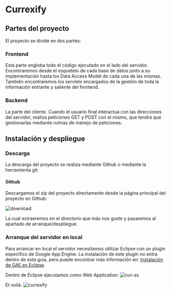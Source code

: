 # Currexify
## Partes del proyecto
El proyecto se divide en dos partes:

### Frontend
Esta parte engloba todo el código ejecutado en el lado del servidor. Encontraremos desde el esquetelo de cada base de datos junto a su implementación hasta los Data Access Model de cada una de las mismas. También encontraremos los servlets encargados de la gestión de toda la información entrante y saliente del frontend.

### Backend
La parte del cliente. Cuando el usuario final interactua con las direcciones del servidor, realiza peticiones GET y POST con el mismo, que tendrá que gestionarlas mediante rutinas de manejo de peticiones.


## Instalación y despliegue
### Descarga
La descarga del proyecto se realiza mediante Github o mediante la herramienta git:
#### Github
Descargamos el zip del proyecto directamente desde la página principal del proyecto en Github:

![download](https://www.dropbox.com/s/7zxqw6kq8fts67j/readme01.png?dl=1)

La cual extraeremos en el directorio que más nos guste y pasaremos al apartado de arranque/despliegue.
### Arranque del servidor en local
Para arrancar en local el servidor necesitamos utilizar Eclipse con un plugin específico de Google App Engine. La instalación de este plugin no entra dentro de esta guía, pero puede encontrar más información en: [Instalación de GAE en Eclipse](https://docs.google.com/document/d/14ZhmKWte4QQYwjJvrogQHRkHIpngUGGqhpgCZSVKpcg).

Dentro de Eclipse ejecutamos como Web Application:
![run-as](https://www.dropbox.com/s/jqg0j9hzdeujcgg/readme02.png?dl=1)

Et voilà:
![currexify](https://www.dropbox.com/s/zft12n5o412ntzb/readme03.png?dl=1)
